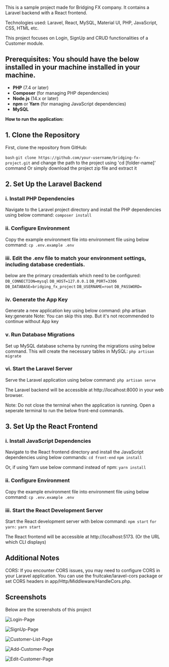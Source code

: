 This is a sample project made for Bridging FX company. It contains a Laravel backend with a React frontend.

Technologies used: Laravel, React, MySQL, Material UI, PHP, JavaScript, CSS, HTML etc.

This project focuses on Login, SignUp and CRUD functionalities of a Customer module.

## **Prerequisites:** You should have the below installed in your machine installed in your machine.

- **PHP** (7.4 or later)
- **Composer** (for managing PHP dependencies)
- **Node.js** (14.x or later)
- **npm** or **Yarn** (for managing JavaScript dependencies)
- **MySQL**

**How to run the application:**
  
## 1. Clone the Repository

First, clone the repository from GitHub:

```bash```
```git clone https://github.com/your-username/bridging-fx-project.git```
and change the path to the project using 'cd [folder-name]' command
Or simply download the project zip file and extract it

## 2. Set Up the Laravel Backend
### i. Install PHP Dependencies
Navigate to the Laravel project directory and install the PHP dependencies using below command:
```composer install```

### ii. Configure Environment
Copy the example environment file into environment file using below command:
```cp .env.example .env```

### iii. Edit the .env file to match your environment settings, including database credentials.
below are the primary creadentials which need to be configured:
```DB_CONNECTION=mysql```
```DB_HOST=127.0.0.1```
```DB_PORT=3306```
```DB_DATABASE=bridging_fx_project```
```DB_USERNAME=root```
```DB_PASSWORD= ```

### iv. Generate the App Key
Generate a new application key using below command:
php artisan key:generate
Note: You can skip this step. But it's not recommended to continue without App key

### v. Run Database Migrations
Set up MySQL database schema by running the migrations using below command. This will create the necessary tables in MySQL:
```php artisan migrate```

### vi. Start the Laravel Server
Serve the Laravel application using below command:
```php artisan serve```

The Laravel backend will be accessible at http://localhost:8000 in your web browser.

Note: Do not close the terminal when the application is running. Open a seperate terminal to run the below front-end commands.

## 3. Set Up the React Frontend

### i. Install JavaScript Dependencies
Navigate to the React frontend directory and install the JavaScript dependencies using below commands:
```cd front-end```
```npm install```

Or, if using Yarn use below command instead of npm:
```yarn install```

### ii. Configure Environment
Copy the example environment file into environment file using below command:
```cp .env.example .env```

### iii. Start the React Development Server
Start the React development server with below command:
```npm start```
```for yarn:```
```yarn start```

The React frontend will be accessible at http://localhost:5173. (Or the URL which CLI displays)

## Additional Notes
CORS: If you encounter CORS issues, you may need to configure CORS in your Laravel application. You can use the fruitcake/laravel-cors package or set CORS headers in app/Http/Middleware/HandleCors.php.

## Screenshots

Below are the screenshots of this project

![Login-Page](https://github.com/user-attachments/assets/746bb177-2f8f-4733-bc0b-8b73b495663c)

![SignUp-Page](https://github.com/user-attachments/assets/ec0ec923-93e1-4aa5-ae26-3c71fdb576f4)

![Customer-List-Page](https://github.com/user-attachments/assets/b1be66f8-f98a-445a-95c0-9e2faf0ef19d)

![Add-Customer-Page](https://github.com/user-attachments/assets/322621df-cbde-457b-be34-fee029c03bd5)

![Edit-Customer-Page](https://github.com/user-attachments/assets/623db1f3-ecaf-4ff1-9a76-11057267b14b)
